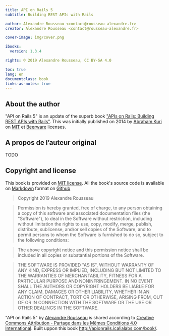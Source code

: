 ```yaml
---
title: API on Rails 5
subtitle: Building REST APIs with Rails

author: Alexandre Rousseau <contact@rousseau-alexandre.fr>
creator: Alexandre Rousseau <contact@rousseau-alexandre.fr>

cover-image: img/cover.png

ibooks:
  version: 1.3.4

rights: © 2019 Alexandre Rousseau, CC BY-SA 4.0

toc: true
lang: en
documentclass: book
links-as-notes: true
---
```


## About the author

"API on Rails 5" is an update of the superb book ["APIs on Rails: Building REST APIs with Rails"](http://apionrails.icalialabs.com/book/). This was initially published on 2014 by [Abraham Kuri](https://twitter.com/kurenn) on [MIT](http://opensource.org/licenses/MIT) et [Beerware](http://people.freebsd.org/~phk/) licenses.

## A propos de l’auteur original

TODO

## Copyright and license

This book is provided on [MIT license](http://opensource.org/licenses/MIT). All the book's source code is available on [Markdown](https://fr.wikipedia.org/wiki/Markdown) format on [Github][api_on_rails_git]

> Copyright 2019 Alexandre Rousseau

> Permission is hereby granted, free of charge, to any person obtaining a copy of this software and associated documentation files (the "Software"), to deal in the Software without restriction, including without limitation the rights to use, copy, modify, merge, publish, distribute, sublicense, and/or sell copies of the Software, and to permit persons to whom the Software is furnished to do so, subject to the following conditions:

> The above copyright notice and this permission notice shall be included in all copies or substantial portions of the Software.

> THE SOFTWARE IS PROVIDED "AS IS", WITHOUT WARRANTY OF ANY KIND, EXPRESS OR IMPLIED, INCLUDING BUT NOT LIMITED TO THE WARRANTIES OF MERCHANTABILITY, FITNESS FOR A PARTICULAR PURPOSE AND NONINFRINGEMENT. IN NO EVENT SHALL THE AUTHORS OR COPYRIGHT HOLDERS BE LIABLE FOR ANY CLAIM, DAMAGES OR OTHER LIABILITY, WHETHER IN AN ACTION OF CONTRACT, TORT OR OTHERWISE, ARISING FROM, OUT OF OR IN CONNECTION WITH THE SOFTWARE OR THE USE OR OTHER DEALINGS IN THE SOFTWARE.

"API on Rails 5" by [Alexandre Rousseau][api_on_rails_git] is shared according to [Creative Commons Attribution - Partage dans les Mêmes Conditions 4.0 International](http://creativecommons.org/licenses/by-sa/4.0/). Built uppon this book <http://apionrails.icalialabs.com/book/>.



[api_on_rails_git]: https://github.com/madeindjs/api_on_rails
[ruby_hash]: https://ruby-doc.org/core-2.6/Hash.html
